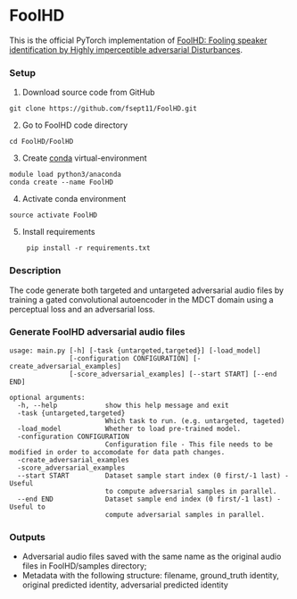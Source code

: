 # FoolHD
This is the official PyTorch implementation of [FoolHD: Fooling speaker identification by Highly imperceptible adversarial Disturbances](https://arxiv.org/pdf/2011.08483.pdf).

### Setup
1. Download source code from GitHub
  ``` 
  git clone https://github.com/fsept11/FoolHD.git 
  ```
2. Go to FoolHD code directory
  ``` 
  cd FoolHD/FoolHD 
  ```
3. Create [conda](https://docs.conda.io/en/latest/miniconda.html) virtual-environment
  ```
  module load python3/anaconda
  conda create --name FoolHD 
  ```  
4. Activate conda environment 
  ```
  source activate FoolHD 
  ```
5. Install requirements
   ```
    pip install -r requirements.txt
   ```
   
### Description
The code generate both targeted and untargeted adversarial audio files by training a gated convolutional autoencoder in the MDCT domain using a perceptual loss and an adversarial loss.


### Generate FoolHD adversarial audio files
```
usage: main.py [-h] [-task {untargeted,targeted}] [-load_model]
               [-configuration CONFIGURATION] [-create_adversarial_examples]
               [-score_adversarial_examples] [--start START] [--end END]

optional arguments:
  -h, --help            show this help message and exit
  -task {untargeted,targeted}
                        Which task to run. (e.g. untargeted, tageted)
  -load_model           Whether to load pre-trained model.
  -configuration CONFIGURATION
                        Configuration file - This file needs to be modified in order to accomodate for data path changes. 
  -create_adversarial_examples
  -score_adversarial_examples
  --start START         Dataset sample start index (0 first/-1 last) - Useful
                        to compute adversarial samples in parallel.
  --end END             Dataset sample end index (0 first/-1 last) - Useful to
                        compute adversarial samples in parallel.
```

### Outputs
* Adversarial audio files saved with the same name as the original audio files in FoolHD/samples directory;
* Metadata with the following structure: filename, ground_truth identity, original predicted identity, adversarial predicted identity
